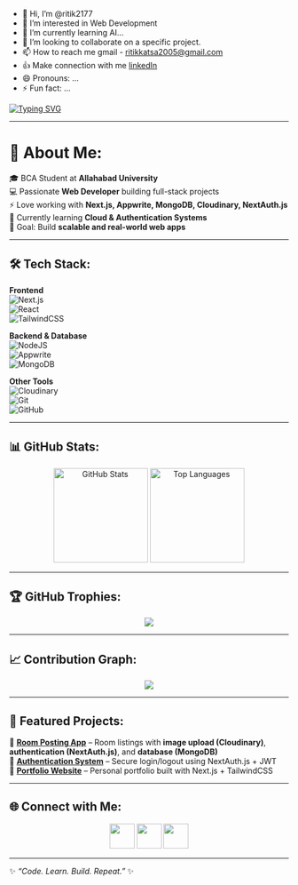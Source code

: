- 👋 Hi, I’m @ritik2177
- 👀 I’m interested in Web Development
- 🌱 I’m currently learning AI...
- 💞️ I’m looking to collaborate on a specific project.
- 📫 How to reach me gmail - ritikkatsa2005@gmail.com
- 👍 Make connection with me [linkedIn](https://www.linkedin.com/in/ritik-kumar-058694318?utm_source=share&utm_campaign=share_via&utm_content=profile&utm_medium=android_app)
- 😄 Pronouns: ...
- ⚡ Fun fact: ...


<!-- Typing animation -->
[![Typing SVG](https://readme-typing-svg.herokuapp.com?font=Fira+Code&size=26&pause=1000&color=F75C7E&center=true&vCenter=true&width=600&lines=Hi%2C+I'm+Ritik+Kumar+👋;Web+Developer+%7C+BCA+Student;Full+Stack+%7C+Next.js+%7C+MongoDB;Always+Learning+New+Things+🚀)](https://git.io/typing-svg)

---

# 💫 About Me:
🎓 BCA Student at **Allahabad University**  
💻 Passionate **Web Developer** building full-stack projects  
⚡ Love working with **Next.js, Appwrite, MongoDB, Cloudinary, NextAuth.js**  
🌱 Currently learning **Cloud & Authentication Systems**  
🎯 Goal: Build **scalable and real-world web apps**  

---

## 🛠️ Tech Stack:

**Frontend**  
![Next.js](https://img.shields.io/badge/Next.js-black?style=for-the-badge&logo=next.js)  
![React](https://img.shields.io/badge/React-20232A?style=for-the-badge&logo=react&logoColor=61DAFB)  
![TailwindCSS](https://img.shields.io/badge/TailwindCSS-38B2AC?style=for-the-badge&logo=tailwind-css&logoColor=white)  

**Backend & Database**  
![NodeJS](https://img.shields.io/badge/Node.js-339933?style=for-the-badge&logo=node.js&logoColor=white)  
![Appwrite](https://img.shields.io/badge/Appwrite-F02E65?style=for-the-badge&logo=appwrite&logoColor=white)  
![MongoDB](https://img.shields.io/badge/MongoDB-4EA94B?style=for-the-badge&logo=mongodb&logoColor=white)  

**Other Tools**  
![Cloudinary](https://img.shields.io/badge/Cloudinary-3448C5?style=for-the-badge&logo=cloudinary&logoColor=white)  
![Git](https://img.shields.io/badge/Git-F05032?style=for-the-badge&logo=git&logoColor=white)  
![GitHub](https://img.shields.io/badge/GitHub-181717?style=for-the-badge&logo=github)  

---

## 📊 GitHub Stats:

<p align="center">
  <img src="https://github-readme-stats.vercel.app/api?username=ritikkumar&show_icons=true&theme=radical" alt="GitHub Stats" height="170px"/>
  <img src="https://github-readme-stats.vercel.app/api/top-langs/?username=ritikkumar&layout=compact&theme=radical" alt="Top Languages" height="170px"/>
</p>

---

## 🏆 GitHub Trophies:
<p align="center">
  <img src="https://github-profile-trophy.vercel.app/?username=ritikkumar&theme=radical&no-frame=false&no-bg=true&margin-w=4"/>
</p>

---

## 📈 Contribution Graph:
<p align="center">
  <img src="https://github-readme-activity-graph.vercel.app/graph?username=ritikkumar&bg_color=1a1b27&color=9f9f9f&line=ff4d6d&point=ffffff&area=true&hide_border=true"/>
</p>

---

## 🚀 Featured Projects:
🔹 **[Room Posting App](#)** – Room listings with **image upload (Cloudinary)**, **authentication (NextAuth.js)**, and **database (MongoDB)**  
🔹 **[Authentication System](#)** – Secure login/logout using NextAuth.js + JWT  
🔹 **[Portfolio Website](#)** – Personal portfolio built with Next.js + TailwindCSS  

---

## 🌐 Connect with Me:
<p align="center">
  <a href="https://github.com/ritikkumar"><img src="https://skillicons.dev/icons?i=github" width="45px"/></a>
  <a href="https://www.linkedin.com/in/ritikkumar"><img src="https://skillicons.dev/icons?i=linkedin" width="45px"/></a>
  <a href="mailto:ritikkumar@example.com"><img src="https://skillicons.dev/icons?i=gmail" width="45px"/></a>
</p>

---

✨ _“Code. Learn. Build. Repeat.”_ ✨  


<!---
ritik2177/ritik2177 is a ✨ special ✨ repository because its `README.md` (this file) appears on your GitHub profile.
You can click the Preview link to take a look at your changes.
--->
